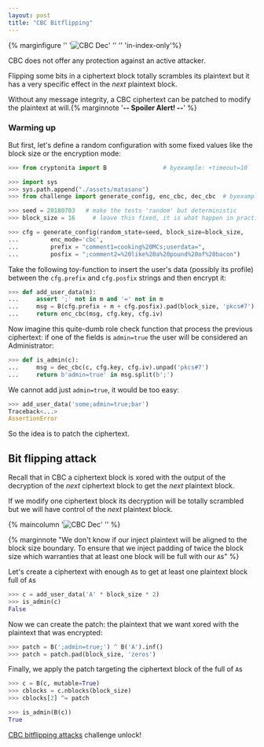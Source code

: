 ```yaml
---
layout: post
title: "CBC Bitflipping"
---
```


{% marginfigure '' '<img style="max-width:60%;" alt="CBC Dec" src="/book-of-gehn/assets/matasano/cbc-dec.png">' '' '' 'in-index-only'%}

CBC does not offer any protection against an active attacker.

Flipping some bits in a ciphertext block totally scrambles its
plaintext but it has a very specific effect in the *next* plaintext
block.

Without any message integrity, a CBC ciphertext can be patched
to modify the plaintext at will.{% marginnote '**-- Spoiler Alert! --**' %}<!--more-->

### Warming up

But first, let's define a random configuration with some fixed values like
the block size or the encryption mode:

```python
>>> from cryptonita import B                # byexample: +timeout=10

>>> import sys
>>> sys.path.append("./assets/matasano")
>>> from challenge import generate_config, enc_cbc, dec_cbc  # byexample: +timeout=10

>>> seed = 20180703   # make the tests 'random' but deterministic
>>> block_size = 16     # leave this fixed, it is what happen in practice

>>> cfg = generate_config(random_state=seed, block_size=block_size,
...         enc_mode='cbc',
...         prefix = "comment1=cooking%20MCs;userdata=",
...         posfix = ";comment2=%20like%20a%20pound%20of%20bacon")
```

Take the following toy-function to insert the user's data (possibly
its profile) between the ``cfg.prefix`` and ``cfg.posfix`` strings
and then encrypt it:

```python
>>> def add_user_data(m):
...     assert ';' not in m and '=' not in m
...     msg = B(cfg.prefix + m + cfg.posfix).pad(block_size, 'pkcs#7')
...     return enc_cbc(msg, cfg.key, cfg.iv)
```

Now imagine this quite-dumb role check function that process the
previous ciphertext: if one of the fields is ``admin=true``
the user will be considered an Administrator:

```python
>>> def is_admin(c):
...     msg = dec_cbc(c, cfg.key, cfg.iv).unpad('pkcs#7')
...     return b'admin=true' in msg.split(b';')
```

We cannot add just ``admin=true``, it would be too easy:

```python
>>> add_user_data('some;admin=true;bar')
Traceback<...>
AssertionError
```

So the idea is to patch the ciphertext.

## Bit flipping attack

Recall that in CBC a ciphertext block is xored with the output of the decryption
of the *next* ciphertext block to get the *next* plaintext block.

If we modify one ciphertext block its decryption will be totally scrambled
but we will have control of the *next* plaintext block.

{% maincolumn '<img style="max-width:60%;" alt="CBC Dec" src="/book-of-gehn/assets/matasano/cbc-dec.png">' '' %}

{% marginnote "We don't know if our inject plaintext
will be aligned to the block size boundary. To ensure that we inject
padding of twice the block size which warranties that at least one block
will be full with our ``A``s" %}

Let's create a ciphertext with enough ``A``s to get at least one plaintext block
full of ``A``s

```python
>>> c = add_user_data('A' * block_size * 2)
>>> is_admin(c)
False
```

Now we can create the patch: the plaintext that we want
xored with the plaintext that was encrypted:

```python
>>> patch = B(';admin=true;') ^ B('A').inf()
>>> patch = patch.pad(block_size, 'zeros')
```

Finally, we apply the patch targeting the ciphertext block of the
full of ``A``s

```python
>>> c = B(c, mutable=True)
>>> cblocks = c.nblocks(block_size)
>>> cblocks[2] ^= patch

>>> is_admin(B(c))
True
```

[CBC bitflipping attacks](https://cryptopals.com/sets/2/challenges/16)
challenge unlock!
